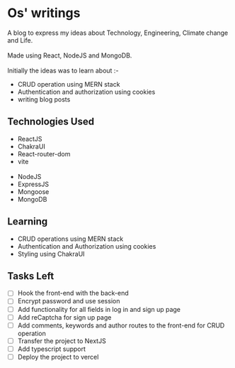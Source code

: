 # Os&apos; writings

A blog to express my ideas about Technology, Engineering, Climate change and Life. <br/><br/>
Made using React, NodeJS and MongoDB.<br/><br/>
Initially the ideas was to learn about :-  
- CRUD operation using MERN stack
- Authentication and authorization using cookies
- writing blog posts

## Technologies Used
- ReactJS
- ChakraUI
- React-router-dom
- vite
<br/><br/>
- NodeJS
- ExpressJS
- Mongoose
- MongoDB

## Learning
- CRUD operations using MERN stack
- Authentication and Authorization using cookies
- Styling using ChakraUI

## Tasks Left
- [ ] Hook the front-end with the back-end
- [ ] Encrypt password and use session
- [ ] Add functionality for all fields in log in and sign up page
- [ ] Add reCaptcha for sign up page
- [ ] Add comments, keywords and author routes to the front-end for CRUD operation
- [ ] Transfer the project to NextJS
- [ ] Add typescript support
- [ ] Deploy the project to vercel